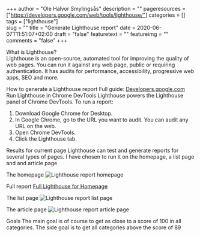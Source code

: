 +++
author = "Ole Halvor Smylingsås"
description = ""
pageresources = ["https://developers.google.com/web/tools/lighthouse/"]
categories = []
tags = ["lighthouse"]     
slug = ""
title = "Generate Lighthouse report"
date = 2020-06-07T11:51:07+02:00
draft = "false"
featuretext = ""
featureimg = ""
comments = "false"
+++

What is Lighthouse?<br/>
Lighthouse is an open-source, automated tool for improving the quality of web pages. You can run it against any web page, public or requiring authentication. It has audits for performance, accessibility, progressive web apps, SEO and more.
<!--more-->

How to generate a Lighthouse report
Full guide: [Developers.google.com](https://developers.google.com/web/tools/lighthouse/#devtools)
Run Lighthouse in Chrome DevTools
Lighthouse powers the Lighthouse panel of Chrome DevTools. To run a report:

1. Download Google Chrome for Desktop.
1. In Google Chrome, go to the URL you want to audit. You can audit any URL on the web.
1. Open Chrome DevTools.
1. Click the Lighthouse tab.

Results for current page
Lighthouse can test and generate reports for several types of pages. I have chosen to run it on the homepage, a list page and and article page

The homepage
![Lighthouse report homepage](/img/lighthouse-homepage.PNG)

Full report
[Full Lighthouse for Homepage](/smylingsas.net-20200607T114017.html)

The list page
![Lighthouse report list page](/img/lighthouse-list.PNG)

The article page
![Lighthouse report article page](/img/lighthouse-article.PNG)

Goals
The main goal is of course to get as close to a score of 100 in all categories. The side goal is to get all categories above the score of 89



